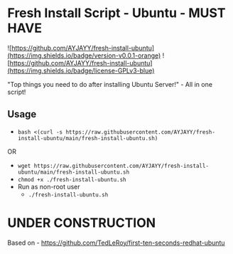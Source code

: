 # Fresh Install Script - Ubuntu - MUST HAVE

![https://github.com/AYJAYY/fresh-install-ubuntu](https://img.shields.io/badge/version-v0.0.1-orange)  ![https://github.com/AYJAYY/fresh-install-ubuntu](https://img.shields.io/badge/license-GPLv3-blue)

"Top things you need to do after installing Ubuntu Server!" - All in one script!

## Usage
- `bash <(curl -s https://raw.githubusercontent.com/AYJAYY/fresh-install-ubuntu/main/fresh-install-ubuntu.sh)`
  
OR

- `wget https://raw.githubusercontent.com/AYJAYY/fresh-install-ubuntu/main/fresh-install-ubuntu.sh`
- `chmod +x ./fresh-install-ubuntu.sh`
- Run as non-root user
  - `./fresh-install-ubuntu.sh`

# UNDER CONSTRUCTION

Based on - https://github.com/TedLeRoy/first-ten-seconds-redhat-ubuntu
